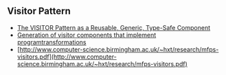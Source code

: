 ## Visitor Pattern

* [The VISITOR Pattern as a Reusable, Generic, Type-Safe Component](http://www.cs.ox.ac.uk/jeremy.gibbons/publications/visitor.pdf)
* [Generation of visitor components that implement programtransformations](https://www.researchgate.net/publication/2401330_Generation_of_Visitor_Components_That_Implement_Program_Transformations)
* [http://www.computer-science.birmingham.ac.uk/~hxt/research/mfps-visitors.pdf](http://www.computer-science.birmingham.ac.uk/~hxt/research/mfps-visitors.pdf)
